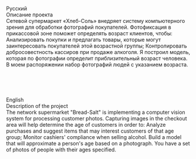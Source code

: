 Русский <br>
Описание проекта <br>
Сетевой супермаркет «Хлеб-Соль» внедряет систему компьютерного зрения для обработки фотографий покупателей. Фотофиксация в прикассовой зоне поможет определять возраст клиентов, чтобы: Анализировать покупки и предлагать товары, которые могут заинтересовать покупателей этой возрастной группы; Контролировать добросовестность кассиров при продаже алкоголя. Я построил модель, которая по фотографии определит приблизительный возраст человека. В моем распоряжении набор фотографий людей с указанием возраста. <br>

<br>
<br>
<br>

English <br>
Description of the project <br>
The network supermarket "Bread-Salt" is implementing a computer vision system for processing customer photos. Capturing images in the checkout area will help determine the age of customers in order to:
Analyze purchases and suggest items that may interest customers of that age group;
Monitor cashiers' compliance when selling alcohol.
Build a model that will approximate a person's age based on a photograph. You have a set of photos of people with their ages specified. <br>

